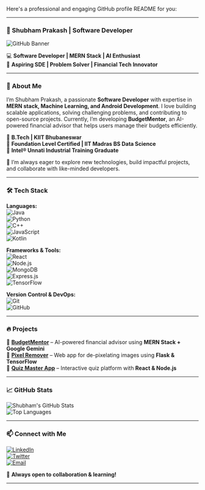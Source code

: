 Here's a professional and engaging GitHub profile README for you:  

---

### 🚀 Shubham Prakash | Software Developer  

![GitHub Banner](https://source.unsplash.com/1600x400/?technology,coding)  

💻 **Software Developer | MERN Stack | AI Enthusiast**  
🎯 **Aspiring SDE | Problem Solver | Financial Tech Innovator**  

---

### 👋 About Me  

I’m Shubham Prakash, a passionate **Software Developer** with expertise in **MERN stack, Machine Learning, and Android Development**. I love building scalable applications, solving challenging problems, and contributing to open-source projects. Currently, I’m developing **BudgetMentor**, an AI-powered financial advisor that helps users manage their budgets efficiently.  

🔹 **B.Tech | KIIT Bhubaneswar**  
🔹 **Foundation Level Certified | IIT Madras BS Data Science**  
🔹 **Intel® Unnati Industrial Training Graduate**  

🚀 I’m always eager to explore new technologies, build impactful projects, and collaborate with like-minded developers.  

---

### 🛠️ Tech Stack  

**Languages:**  
![Java](https://img.shields.io/badge/Java-007396?style=flat&logo=java&logoColor=white)  
![Python](https://img.shields.io/badge/Python-3776AB?style=flat&logo=python&logoColor=white)  
![C++](https://img.shields.io/badge/C++-00599C?style=flat&logo=cplusplus&logoColor=white)  
![JavaScript](https://img.shields.io/badge/JavaScript-F7DF1E?style=flat&logo=javascript&logoColor=black)  
![Kotlin](https://img.shields.io/badge/Kotlin-0095D5?style=flat&logo=kotlin&logoColor=white)  

**Frameworks & Tools:**  
![React](https://img.shields.io/badge/React-61DAFB?style=flat&logo=react&logoColor=black)  
![Node.js](https://img.shields.io/badge/Node.js-339933?style=flat&logo=nodedotjs&logoColor=white)  
![MongoDB](https://img.shields.io/badge/MongoDB-47A248?style=flat&logo=mongodb&logoColor=white)  
![Express.js](https://img.shields.io/badge/Express.js-000000?style=flat&logo=express&logoColor=white)  
![TensorFlow](https://img.shields.io/badge/TensorFlow-FF6F00?style=flat&logo=tensorflow&logoColor=white)  

**Version Control & DevOps:**  
![Git](https://img.shields.io/badge/Git-F05032?style=flat&logo=git&logoColor=white)  
![GitHub](https://img.shields.io/badge/GitHub-181717?style=flat&logo=github&logoColor=white)  

---

### 🔥 Projects  

🚀 **[BudgetMentor](https://github.com/your-github/BudgetMentor)** – AI-powered financial advisor using **MERN Stack + Google Gemini**  
📱 **[Pixel Remover](https://github.com/your-github/Pixel-Remover)** – Web app for de-pixelating images using **Flask & TensorFlow**  
📝 **[Quiz Master App](https://github.com/your-github/Quiz-App)** – Interactive quiz platform with **React & Node.js**  

---

### 📈 GitHub Stats  

![Shubham's GitHub Stats](https://github-readme-stats.vercel.app/api?username=your-github&show_icons=true&theme=radical)  
![Top Languages](https://github-readme-stats.vercel.app/api/top-langs/?username=your-github&layout=compact&theme=radical)  

---

### 📫 Connect with Me  

[![LinkedIn](https://img.shields.io/badge/LinkedIn-0077B5?style=flat&logo=linkedin&logoColor=white)](https://www.linkedin.com/in/shubham-prakash/)  
[![Twitter](https://img.shields.io/badge/Twitter-1DA1F2?style=flat&logo=twitter&logoColor=white)](https://twitter.com/your-twitter)  
[![Email](https://img.shields.io/badge/Email-D14836?style=flat&logo=gmail&logoColor=white)](mailto:your-email@gmail.com)  

🚀 **Always open to collaboration & learning!**  

---
